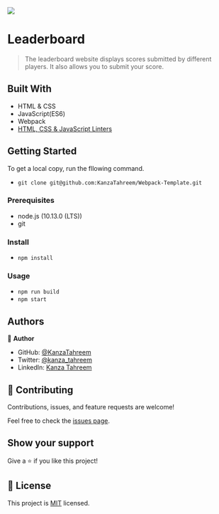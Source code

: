 ![](https://img.shields.io/badge/Microverse-blueviolet)

# Leaderboard

> The leaderboard website displays scores submitted by different players. It also allows you to submit your score.

## Built With

- HTML & CSS
- JavaScript(ES6)
- Webpack
- [HTML, CSS & JavaScript Linters](https://github.com/microverseinc/linters-config/tree/master/html-css-js)

## Getting Started

To get a local copy, run the fllowing command.

- `git clone git@github.com:KanzaTahreem/Webpack-Template.git`

### Prerequisites

- node.js (10.13.0 (LTS))
- git

### Install

- `npm install`

### Usage

- `npm run build`
- `npm start`

## Authors

👤 **Author**

- GitHub: [@KanzaTahreem](https://github.com/KanzaTahreem)
- Twitter: [@kanza_tahreem](https://twitter.com/kanza_tahreem)
- LinkedIn: [Kanza Tahreem](https://www.linkedin.com/in/kanza-tahreem/)

## 🤝 Contributing

Contributions, issues, and feature requests are welcome!

Feel free to check the [issues page](https://github.com/KanzaTahreem/Leaderboard/issues).

## Show your support

Give a ⭐️ if you like this project!

## 📝 License

This project is [MIT](./LICENSE) licensed.
